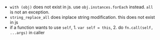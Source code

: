 - `with (obj)` does not exist in js. use `obj.instances.forEach` instead. `all` is not an exception.
- `string_replace_all` does inplace string modification. this does not exist in js
- if a function wants to use `self`, 1. `var self = this`, 2. do `fn.call(self, ...args)` in caller